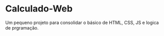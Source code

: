 # Calculado-Web
Um pequeno projeto para consolidar o básico de HTML, CSS, JS e logica de prgramação.
